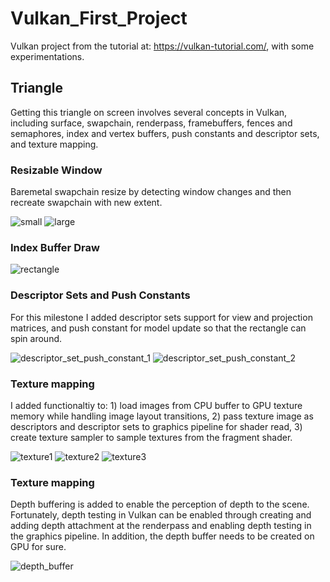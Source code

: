 # Vulkan_First_Project
Vulkan project from the tutorial at: https://vulkan-tutorial.com/, with some experimentations.

## Triangle

Getting this triangle on screen involves several concepts in Vulkan, including surface, swapchain, renderpass, framebuffers, fences and semaphores, index and vertex buffers, push constants and descriptor sets, and texture mapping.

### Resizable Window

Baremetal swapchain resize by detecting window changes and then recreate swapchain with new extent.

![small](images/triangle_resize_small.png)
![large](images/triangle_resize_large.png)


### Index Buffer Draw

![rectangle](images/rectangle.png)


### Descriptor Sets and Push Constants

For this milestone I added descriptor sets support for view and projection matrices, and push constant for model update so that the rectangle can spin around. 

![descriptor_set_push_constant_1](images/descriptor_set_push_constant_1.png)
![descriptor_set_push_constant_2](images/descriptor_set_push_constant_2.png)


### Texture mapping

I added functionaltiy to: 1) load images from CPU buffer to GPU texture memory while handling image layout transitions, 2) pass texture image as descriptors and descriptor sets to graphics pipeline for shader read, 3) create texture sampler to sample textures from the fragment shader. 

![texture1](images/texture1.png)
![texture2](images/texture2.png)
![texture3](images/texture3.png)


### Texture mapping

Depth buffering is added to enable the perception of depth to the scene.  Fortunately, depth testing in Vulkan can be enabled through creating and adding depth attachment at the renderpass and enabling depth testing in the graphics pipeline. In addition, the depth buffer needs to be created on GPU for sure. 

![depth_buffer](images/depth_buffer.png)

